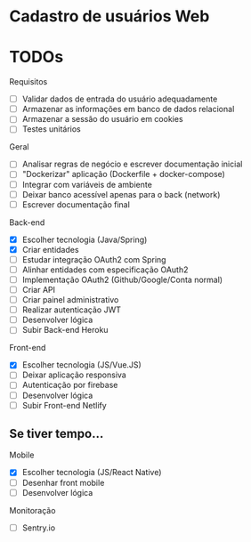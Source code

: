 # Cadastro de usuários Web

TODOs
===

Requisitos
- [ ] Validar dados de entrada do usuário adequadamente
- [ ] Armazenar as informações em banco de dados relacional
- [ ] Armazenar a sessão do usuário em cookies
- [ ] Testes unitários

Geral
- [ ] Analisar regras de negócio e escrever documentação inicial
- [ ] "Dockerizar" aplicação (Dockerfile + docker-compose)
- [ ] Integrar com variáveis de ambiente
- [ ] Deixar banco acessível apenas para o back (network)
- [ ] Escrever documentação final

Back-end
- [x] Escolher tecnologia (Java/Spring)
- [x] Criar entidades
- [ ] Estudar integração OAuth2 com Spring
- [ ] Alinhar entidades com especificação OAuth2
- [ ] Implementação OAuth2 (Github/Google/Conta normal)
- [ ] Criar API
- [ ] Criar painel administrativo
- [ ] Realizar autenticação JWT
- [ ] Desenvolver lógica
- [ ] Subir Back-end Heroku

Front-end
- [x] Escolher tecnologia (JS/Vue.JS)
- [ ] Deixar aplicação responsiva
- [ ] Autenticação por firebase
- [ ] Desenvolver lógica
- [ ] Subir Front-end Netlify

## Se tiver tempo...

Mobile
- [x] Escolher tecnologia (JS/React Native)
- [ ] Desenhar front mobile
- [ ] Desenvolver lógica

Monitoração
- [ ] Sentry.io
